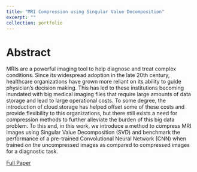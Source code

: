 ```yaml
---
title: "MRI Compression using Singular Value Decomposition"
excerpt: ""
collection: portfolio
---
```


Abstract
===

MRIs are a powerful imaging tool to help diagnose and treat complex conditions. Since its widespread adoption in
the late 20th century, healthcare organizations have grown more reliant on its ability to guide physician’s decision making. This has led to these institutions becoming inundated with big medical imaging files that require large amounts of data storage and lead to large operational costs. To some
degree, the introduction of cloud storage has helped offset some of these costs and provide flexibility to this organizations, but there still exists a need for compression methods to further alleviate the burden of this big data problem. To this end, in this work, we introduce a method to compress
MRI images using Singular Value Decomposition (SVD) and benchmark the performance of a pre-trained Convolutional Neural Network (CNN) when trained on the uncompressed images as compared to compressed images for a diagnostic task.

[Full Paper](https://drive.google.com/file/d/1oJaIGquR9AuqEIaD7_6lfCoRunKZObMo/view?usp=sharing)
